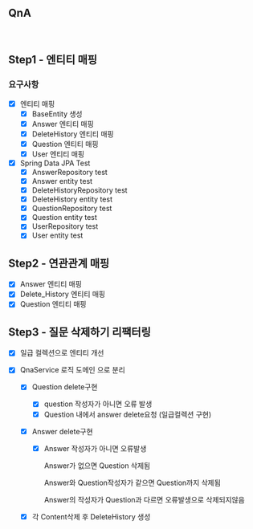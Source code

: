 ## QnA

​	

## Step1 - 엔티티 매핑

### 요구사항

- [x] 엔티티 매핑 
  - [x] BaseEntity 생성
  - [x] Answer 엔티티 매핑
  - [x] DeleteHistory 엔티티 매핑
  - [x] Question 엔티티 매핑
  - [x] User 엔티티 매핑
- [x] Spring Data JPA Test
  - [x] AnswerRepository test
  - [x] Answer entity test
  - [x] DeleteHistoryRepository test
  - [x] DeleteHistory entity test
  - [x] QuestionRepository test
  - [x] Question entity test
  - [x] UserRepository test
  - [x] User entity test

## Step2 - 연관관계 매핑

- [x] Answer 엔티티 매핑
- [x] Delete_History 엔티티 매핑
- [x] Question 엔티티 매핑

## Step3 - 질문 삭제하기 리팩터링

- [x] 일급 컬렉션으로 엔티티 개선

- [x] QnaService 로직 도메인 으로 분리

  - [x] Question delete구현

    - [x] question 작성자가 아니면 오류 발생
    - [x] Question 내에서 answer delete요청 (일급컬렉션 구현)

  - [x] Answer delete구현

    - [x] Answer 작성자가 아니면 오류발생

      Answer가 없으면 Question 삭제됨

      Answer와 Question작성자가 같으면 Question까지 삭제됨

      Answer의 작성자가 Question과 다르면 오류발생으로 삭제되지않음

  - [x] 각 Content삭제 후 DeleteHistory 생성
